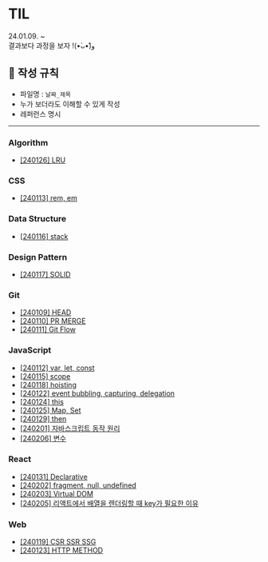 # TIL
24.01.09. ~ <br>
결과보다 과정을 보자 !(•̀ᴗ•́)و̑ 



## 📌 작성 규칙

- 파일명 : `날짜_제목`
- 누가 보더라도 이해할 수 있게 작성
- 레퍼런스 명시

-----
### Algorithm
- [[240126] LRU](https://github.com/innerstella/TIL/blob/main/Algorithm/240126_LRU.md)

### CSS
- [[240113] rem, em](https://github.com/innerstella/TIL/blob/main/CSS/240113_CSS_rem_em.md)

### Data Structure
- [[240116] stack](https://github.com/innerstella/TIL/blob/main/DataStructure/240116_stack.md)

### Design Pattern
- [[240117] SOLID](https://github.com/innerstella/TIL/blob/main/DesignPattern/240117_SOLID.md)

### Git
- [[240109] HEAD](https://github.com/innerstella/TIL/blob/main/Git/240109_Git_HEAD.md)
- [[240110] PR MERGE](https://github.com/innerstella/TIL/blob/main/Git/240110_Git_PR_MERGE.md)
- [[240111] Git Flow](https://github.com/innerstella/TIL/blob/main/Git/240111_Git_Git_Flow.md)

### JavaScript
- [[240112] var, let, const](https://github.com/innerstella/TIL/blob/main/JavaScript/240112_var_let_const.md)
- [[240115] scope](https://github.com/innerstella/TIL/blob/main/JavaScript/240115_scope.md)
- [[240118] hoisting](https://github.com/innerstella/TIL/blob/main/JavaScript/240118_hoisting.md)
- [[240122] event bubbling, capturing, delegation](https://github.com/innerstella/TIL/blob/main/JavaScript/240122_event_bubbling_capturing.md)
- [[240124] this](https://github.com/innerstella/TIL/blob/main/JavaScript/240124_this.md)
- [[240125] Map, Set](https://github.com/innerstella/TIL/blob/main/JavaScript/240125_map_set.md)
- [[240129] then](https://github.com/innerstella/TIL/blob/main/JavaScript/240129_then.md)
- [[240201] 자바스크립트 동작 원리](https://github.com/innerstella/TIL/blob/main/JavaScript/240201_eventloop.md)
- [[240206] 변수](https://github.com/innerstella/TIL/blob/main/JavaScript/240206_variable.md)

### React
- [[240131] Declarative](https://github.com/innerstella/TIL/blob/main/React/240131_declarative.md)
- [[240202] fragment, null, undefined](https://github.com/innerstella/TIL/blob/main/React/240202_fragment_null.md)
- [[240203] Virtual DOM](https://github.com/innerstella/TIL/blob/main/React/240203_virtual_dom.md)
- [[240205] 리액트에서 배열을 렌더링할 때 key가 필요한 이유](https://github.com/innerstella/TIL/blob/main/React/240205_list_key.md)

### Web
- [[240119] CSR SSR SSG](https://github.com/innerstella/TIL/blob/main/Web/240119_CSR_SSR_SSG.md)
- [[240123] HTTP METHOD](https://github.com/innerstella/TIL/blob/main/Web/240123_http_method.md)
